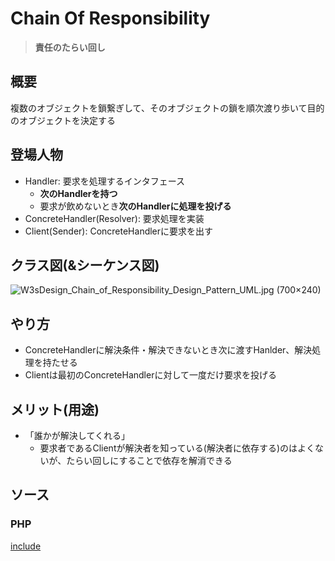 # Chain Of Responsibility

> **責任のたらい回し**

## 概要

複数のオブジェクトを鎖繋ぎして、そのオブジェクトの鎖を順次渡り歩いて目的のオブジェクトを決定する

## 登場人物

- Handler: 要求を処理するインタフェース
  - **次のHandlerを持つ**
  - 要求が飲めないとき**次のHandlerに処理を投げる**
- ConcreteHandler(Resolver): 要求処理を実装
- Client(Sender): ConcreteHandlerに要求を出す

## クラス図(&シーケンス図)

![W3sDesign\_Chain\_of\_Responsibility\_Design\_Pattern\_UML\.jpg \(700×240\)](https://upload.wikimedia.org/wikipedia/commons/6/6a/W3sDesign_Chain_of_Responsibility_Design_Pattern_UML.jpg)

## やり方

- ConcreteHandlerに解決条件・解決できないとき次に渡すHanlder、解決処理を持たせる
- Clientは最初のConcreteHandlerに対して一度だけ要求を投げる

## メリット(用途)

- 「誰かが解決してくれる」
  - 要求者であるClientが解決者を知っている(解決者に依存する)のはよくないが、たらい回しにすることで依存を解消できる

## ソース

### PHP

[include](../../patterns/COR/index.php)
